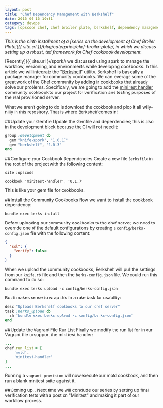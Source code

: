 ```yaml
---
layout: post
title: "Chef Dependency Management with Berkshelf"
date: 2013-06-18 10:31
category: devops
tags: [opscode chef, chef broiler plate, berkshelf, dependency management, cookbooks, minitest]
---
```


*This is the ninth installment of a [series on the development of Chef Broiler Plate]({{ site.url }}/blog/categories/chef-broiler-plate/) in which we discuss setting up a robust, ted framework for Chef cookbook development.*

[Recently]({{ site.url }}/spork/) we discussed using spark to manage the workflow, versioning, and environments while developing cookbooks. In this article we will integrate the "[Berkshelf](http://berkshelf.com/)" utility. Berkshelf is basically a package manager for community cookbooks. We can leverage some of the great work of the Chef community by adding in cookbooks that already solve our problems. Specifically, we are going to add the [mini test handler](https://github.com/btm/minitest-handler-cookbook) community cookbook to our project for verification and testing purposes of the real provisioned server.

What we aren't going to do is download the cookbook and plop it all willy-nilly in this repository. That is where Berkshelf comes in!

##Update your Gemfile
Update the Gemfile and dependencies; this is also in the development block because the CI will not need it:

```ruby
group :development do
  gem "knife-spork", "1.0.17"
  gem "berkshelf", "2.0.3"
end
```

##Configure your Cookbook Dependencies
Create a new file `Berksfile` in the root of the project with the following content:

    site :opscode

    cookbook 'minitest-handler', '0.1.7'

This is like your gem file for cookbooks.

##Install the Community Cookbooks
Now we want to install the cookbook dependency:

    bundle exec berks install

Before uploading our community cookbooks to the chef server, we need to override one of the default configurations by creating a `config/berks-config.json` file with the following content:

```json
{
  "ssl": {
    "verify": false
  }
}
```

When we upload the community cookbooks, Berkshelf will pull the settings from our `knife.rb` file and then the `berks-config.json` file. We could run this command to do so:

    bundle exec berks upload -c config/berks-config.json

But it makes sense to wrap this in a rake task for usability:

```ruby
desc "Uploads Berkshelf cookbooks to our chef server"
task :berks_upload do
  sh "bundle exec berks upload -c config/berks-config.json"
end
```

##Update the Vagrant File Run List
Finally we modify the run list for in our Vagrant file to support the mini test handler:

```ruby
...
chef.run_list = [
    'motd',
    'minitest-handler'
]
...
```

Running a `vagrant provision` will now execute our motd cookbook, and then run a blank minitest suite against it.

##Coming up…
Next time we will conclude our series by setting up final verification tests with a post on "Minitest" and making it part of our workflow process.


